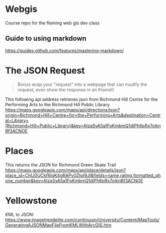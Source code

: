 # Webgis

Course repo for the fleming web gis dev class

## Guide to using markdown

https://guides.github.com/features/mastering-markdown/

# The JSON Request

> Bonus wrap your "request" into a webpage that can modify the request, even show the response in an iframe!)

This following api address retrieves json from Richmond Hill Centre for the Performing Arts to the Richmond Hill Public Library.
https://maps.googleapis.com/maps/api/directions/json?origin=Richmond+Hill+Centre+for+the+Performing+Arts&destination=Central+Library+(Richmond+Hill+Public+Library)&key=AIzaSyA5a1FoKmbmQ1djPh6pRx7oiknBf3ACNOE

# Places

This returns the JSON for Richmond Green Skate Trail
https://maps.googleapis.com/maps/api/place/details/json?place_id=ChIJ0UCkf6IqK4gRAPv0ZtpI9JI&fields=name,rating,formatted_phone_number&key=AIzaSyA5a1FoKmbmQ1djPh6pRx7oiknBf3ACNOE

# Yellowstone

KML to JSON:
https://www.imagetrendelite.com/continuum/University/Content/MapTools/GeneratingAJSONMapFileFromKMLWithArcGIS.htm
